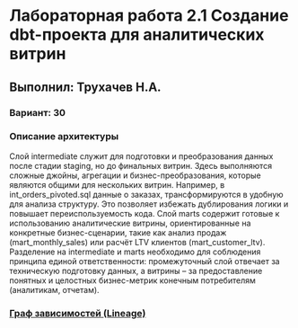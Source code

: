 # Лабораторная работа 2.1 Создание dbt-проекта для аналитических витрин

## **Выполнил:** Трухачев Н.А. 
### **Вариант:** 30
### Описание архитектуры
Слой intermediate служит для подготовки и преобразования данных после стадии staging, но до финальных витрин. Здесь выполняются сложные джойны, агрегации и бизнес-преобразования, которые являются общими для нескольких витрин. Например, в int_orders_pivoted.sql данные о заказах, трансформируются в удобную для анализа структуру. Это позволяет избежать дублирования логики и повышает переиспользуемость кода.
Слой marts содержит готовые к использованию аналитические витрины, ориентированные на конкретные бизнес-сценарии, такие как анализ продаж (mart_monthly_sales) или расчёт LTV клиентов (mart_customer_ltv). Разделение на intermediate и marts необходимо для соблюдения принципа единой ответственности: промежуточный слой отвечает за техническую подготовку данных, а витрины – за предоставление понятных и целостных бизнес-метрик конечным потребителям (аналитикам, отчетам). 
### [Граф зависимостей (Lineage)](Рисунок1.png)


